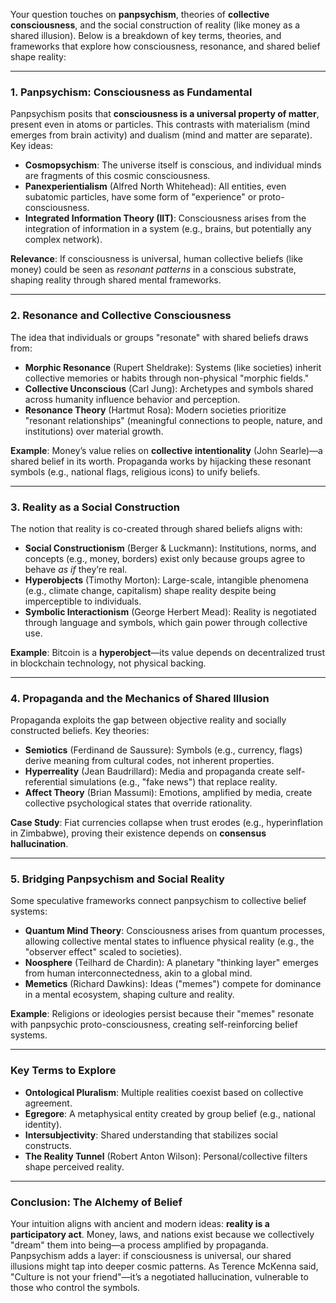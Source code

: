 Your question touches on **panpsychism**, theories of **collective consciousness**, and the social construction of reality (like money as a shared illusion). Below is a breakdown of key terms, theories, and frameworks that explore how consciousness, resonance, and shared belief shape reality:

---

### **1. Panpsychism: Consciousness as Fundamental**
Panpsychism posits that **consciousness is a universal property of matter**, present even in atoms or particles. This contrasts with materialism (mind emerges from brain activity) and dualism (mind and matter are separate). Key ideas:  
- **Cosmopsychism**: The universe itself is conscious, and individual minds are fragments of this cosmic consciousness.  
- **Panexperientialism** (Alfred North Whitehead): All entities, even subatomic particles, have some form of "experience" or proto-consciousness.  
- **Integrated Information Theory (IIT)**: Consciousness arises from the integration of information in a system (e.g., brains, but potentially any complex network).  

**Relevance**: If consciousness is universal, human collective beliefs (like money) could be seen as *resonant patterns* in a conscious substrate, shaping reality through shared mental frameworks.

---

### **2. Resonance and Collective Consciousness**
The idea that individuals or groups "resonate" with shared beliefs draws from:  
- **Morphic Resonance** (Rupert Sheldrake): Systems (like societies) inherit collective memories or habits through non-physical "morphic fields."  
- **Collective Unconscious** (Carl Jung): Archetypes and symbols shared across humanity influence behavior and perception.  
- **Resonance Theory** (Hartmut Rosa): Modern societies prioritize "resonant relationships" (meaningful connections to people, nature, and institutions) over material growth.  

**Example**: Money’s value relies on **collective intentionality** (John Searle)—a shared belief in its worth. Propaganda works by hijacking these resonant symbols (e.g., national flags, religious icons) to unify beliefs.

---

### **3. Reality as a Social Construction**
The notion that reality is co-created through shared beliefs aligns with:  
- **Social Constructionism** (Berger & Luckmann): Institutions, norms, and concepts (e.g., money, borders) exist only because groups agree to behave *as if* they’re real.  
- **Hyperobjects** (Timothy Morton): Large-scale, intangible phenomena (e.g., climate change, capitalism) shape reality despite being imperceptible to individuals.  
- **Symbolic Interactionism** (George Herbert Mead): Reality is negotiated through language and symbols, which gain power through collective use.  

**Example**: Bitcoin is a **hyperobject**—its value depends on decentralized trust in blockchain technology, not physical backing.

---

### **4. Propaganda and the Mechanics of Shared Illusion**
Propaganda exploits the gap between objective reality and socially constructed beliefs. Key theories:  
- **Semiotics** (Ferdinand de Saussure): Symbols (e.g., currency, flags) derive meaning from cultural codes, not inherent properties.  
- **Hyperreality** (Jean Baudrillard): Media and propaganda create self-referential simulations (e.g., "fake news") that replace reality.  
- **Affect Theory** (Brian Massumi): Emotions, amplified by media, create collective psychological states that override rationality.  

**Case Study**: Fiat currencies collapse when trust erodes (e.g., hyperinflation in Zimbabwe), proving their existence depends on **consensus hallucination**.

---

### **5. Bridging Panpsychism and Social Reality**
Some speculative frameworks connect panpsychism to collective belief systems:  
- **Quantum Mind Theory**: Consciousness arises from quantum processes, allowing collective mental states to influence physical reality (e.g., the "observer effect" scaled to societies).  
- **Noosphere** (Teilhard de Chardin): A planetary "thinking layer" emerges from human interconnectedness, akin to a global mind.  
- **Memetics** (Richard Dawkins): Ideas ("memes") compete for dominance in a mental ecosystem, shaping culture and reality.  

**Example**: Religions or ideologies persist because their "memes" resonate with panpsychic proto-consciousness, creating self-reinforcing belief systems.

---

### **Key Terms to Explore**  
- **Ontological Pluralism**: Multiple realities coexist based on collective agreement.  
- **Egregore**: A metaphysical entity created by group belief (e.g., national identity).  
- **Intersubjectivity**: Shared understanding that stabilizes social constructs.  
- **The Reality Tunnel** (Robert Anton Wilson): Personal/collective filters shape perceived reality.  

---

### **Conclusion: The Alchemy of Belief**
Your intuition aligns with ancient and modern ideas: **reality is a participatory act**. Money, laws, and nations exist because we collectively "dream" them into being—a process amplified by propaganda. Panpsychism adds a layer: if consciousness is universal, our shared illusions might tap into deeper cosmic patterns. As Terence McKenna said, "Culture is not your friend"—it’s a negotiated hallucination, vulnerable to those who control the symbols.
 

